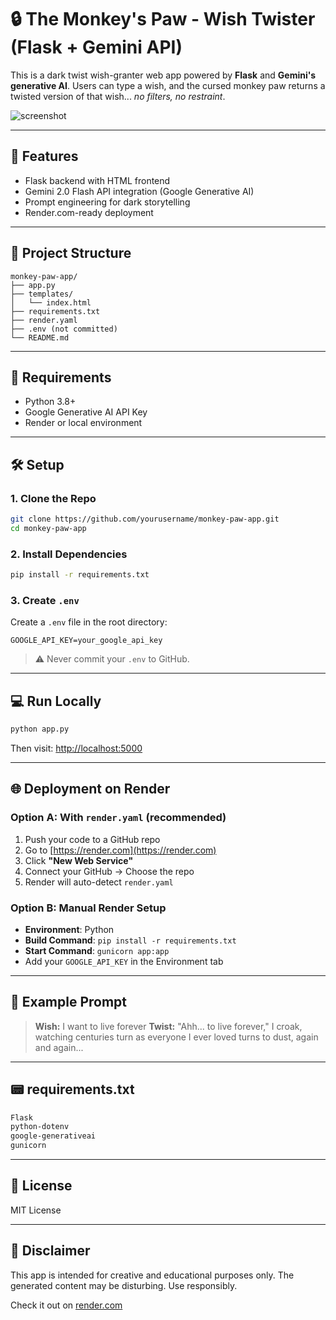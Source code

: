 # 🔒 The Monkey's Paw - Wish Twister (Flask + Gemini API)

This is a dark twist wish-granter web app powered by **Flask** and **Gemini's generative AI**. Users can type a wish, and the cursed monkey paw returns a twisted version of that wish... *no filters, no restraint*.

![screenshot](preview.png)

---

## 🚀 Features

* Flask backend with HTML frontend
* Gemini 2.0 Flash API integration (Google Generative AI)
* Prompt engineering for dark storytelling
* Render.com-ready deployment

---

## 📁 Project Structure

```
monkey-paw-app/
├── app.py
├── templates/
│   └── index.html
├── requirements.txt
├── render.yaml
├── .env (not committed)
└── README.md
```

---

## 🧠 Requirements

* Python 3.8+
* Google Generative AI API Key
* Render or local environment

---

## 🛠️ Setup

### 1. Clone the Repo

```bash
git clone https://github.com/yourusername/monkey-paw-app.git
cd monkey-paw-app
```

### 2. Install Dependencies

```bash
pip install -r requirements.txt
```

### 3. Create `.env`

Create a `.env` file in the root directory:

```
GOOGLE_API_KEY=your_google_api_key
```

> ⚠️ Never commit your `.env` to GitHub.

---

## 💻 Run Locally

```bash
python app.py
```

Then visit: [http://localhost:5000](http://localhost:5000)

---

## 🌐 Deployment on Render

### Option A: With `render.yaml` (recommended)

1. Push your code to a GitHub repo
2. Go to [https://render.com](https://render.com)
3. Click **"New Web Service"**
4. Connect your GitHub → Choose the repo
5. Render will auto-detect `render.yaml`

### Option B: Manual Render Setup

* **Environment**: Python
* **Build Command**: `pip install -r requirements.txt`
* **Start Command**: `gunicorn app:app`
* Add your `GOOGLE_API_KEY` in the Environment tab

---

## 📄 Example Prompt

> **Wish:** I want to live forever
> **Twist:** "Ahh... to live forever," I croak, watching centuries turn as everyone I ever loved turns to dust, again and again...

---

## 📟 requirements.txt

```txt
Flask
python-dotenv
google-generativeai
gunicorn
```

---

## 📜 License

MIT License

---

## 🧠 Disclaimer

This app is intended for creative and educational purposes only. The generated content may be disturbing. Use responsibly.

Check it out on [render.com](https://monkeyspaw.onrender.com/)
